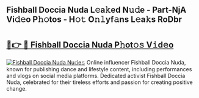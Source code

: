 ## Fishball Doccia Nuda L𝚎a𝚔ed N𝚞𝚍e - Part-NjA Vi𝚍𝚎o P𝚑𝚘tos - H𝚘𝚝 O𝚗𝚕yf𝚊ns L𝚎a𝚔s RoDbr

# <h2><a href="http://kf7123.oniu.top/?m=Fishball+Doccia+Nuda">🔗👉 🔴 Fishball Doccia Nuda P𝚑ot𝚘𝚜 V𝚒d𝚎o</a></h2>

[![Fishball Doccia Nuda Nu𝚍e𝚜](https://i.imgur.com/0qMVB7G.gif)](http://kf7123.oniu.top/?m=Fishball+Doccia+Nuda)
Online influencer Fishball Doccia Nuda, known for publishing dance and lifestyle content, including performances and vlogs on social media platforms. Dedicated activist Fishball Doccia Nuda, celebrated for their tireless efforts and passion for creating positive change.  
